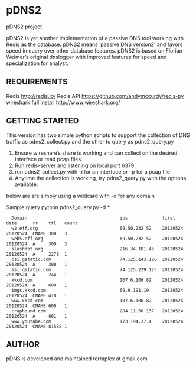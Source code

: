 pDNS2
=====

pDNS2 project

pDNS2 is yet another implementation of a passive DNS tool working with Redis as the database. pDNS2 means ‘passive DNS version2’ and favors speed in query over other database features.
pDNS2 is based on Florian Weimer’s original dnslogger with improved features for speed and specialization for analyst.


REQUIREMENTS
------------

Redis http://redis.io/
Redis API https://github.com/andymccurdy/redis-py
wireshark full install http://www.wireshark.org/




GETTING STARTED
---------------

This version has two simple python scripts to support the collection of DNS traffic as pdns2_collect.py and the other to query as pdns2_query.py

1. Ensure wireshare’s share is working and can collect on the desired interface or read pcap files.
2. Run redis-server and listening on local port 6379
3. run pdns2_collect.py with -i for an interface or -p for a pcap file
4. Anytime the collection is working, try pdns2_query.py with the options available.

below are are simply using a wildcard with -d for any domain

Sample query
python pdns2_query.py -d *


``` 
  Domain                                   ips             first     date      rr    ttl   count   
  w2.eff.org                               69.50.232.52    20120524  20120524  CNAME 300   3        
  web5.eff.org                             69.50.232.52    20120524  20120524  A     300   3        
  slashdot.org                             216.34.181.45   20120524  20120524  A     2278  1        
  csi.gstatic.com                          74.125.143.120  20120524  20120524  A     300   1        
  ssl.gstatic.com                          74.125.229.175  20120524  20120524  A     244   1        
  xkcd.com                                 107.6.106.82    20120524  20120524  A     600   1        
  imgs.xkcd.com                            69.9.191.19     20120524  20120524  CNAME 418   1        
  www.xkcd.com                             107.6.106.82    20120524  20120524  CNAME 600   1        
  craphound.com                            204.11.50.137   20120524  20120524  A     861   1        
  www.youtube.com                          173.194.37.4    20120524  20120524  CNAME 81588 1        
```

AUTHOR
------

pDNS is developed and maintained 
terraplex at gmail.com


